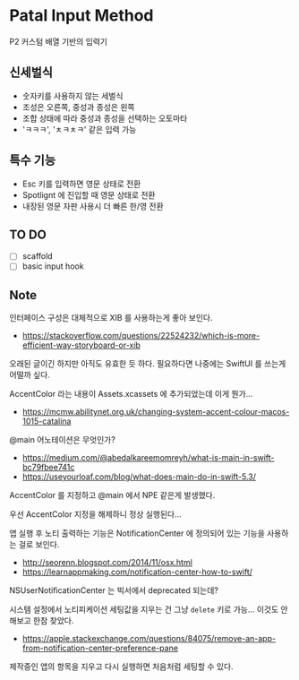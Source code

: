 # Patal Input Method

P2 커스텀 배열 기반의 입력기 

## 신세벌식

- 숫자키를 사용하지 않는 세벌식 
- 조성은 오른쪽, 중성과 종성은 왼쪽
- 조합 상태에 따라 중성과 종성을 선택하는 오토마타
- 'ㅋㅋㅋ', 'ㅊㅋㅊㅋ' 같은 입력 가능

## 특수 기능

- Esc 키를 입력하면 영문 상태로 전환
- Spotlignt 에 진입할 때 영문 상태로 전환
- 내장된 영문 자판 사용시 더 빠른 한/영 전환

## TO DO

- [ ] scaffold
- [ ] basic input hook

## Note

인터페이스 구성은 대체적으로 XIB 를 사용하는게 좋아 보인다.

- https://stackoverflow.com/questions/22524232/which-is-more-efficient-way-storyboard-or-xib

오래된 글이긴 하지만 아직도 유효한 듯 하다. 필요하다면 나중에는 SwiftUI 를 쓰는게 어떨까 싶다.

AccentColor 라는 내용이 Assets.xcassets 에 추가되었는데 이게 뭔가...

- https://mcmw.abilitynet.org.uk/changing-system-accent-colour-macos-1015-catalina

@main 어노테이션은 무엇인가?

- https://medium.com/@abedalkareemomreyh/what-is-main-in-swift-bc79fbee741c
- https://useyourloaf.com/blog/what-does-main-do-in-swift-5.3/

AccentColor 를 지정하고 @main 에서 NPE 같은게 발생했다.

우선 AccentColor 지정을 해제하니 정상 실행된다...

앱 실행 후 노티 출력하는 기능은 NotificationCenter 에 정의되어 있는 기능을 사용하는 걸로 보인다.

- http://seorenn.blogspot.com/2014/11/osx.html
- https://learnappmaking.com/notification-center-how-to-swift/

NSUserNotificationCenter 는 빅서에서 deprecated 되는데?

시스템 설정에서 노티피케이션 세팅값을 지우는 건 그냥 `delete` 키로 가능...
이것도 안해보고 한참 찾았다.

- https://apple.stackexchange.com/questions/84075/remove-an-app-from-notification-center-preference-pane

제작중인 앱의 항목을 지우고 다시 실행하면 처음처럼 세팅할 수 있다.





